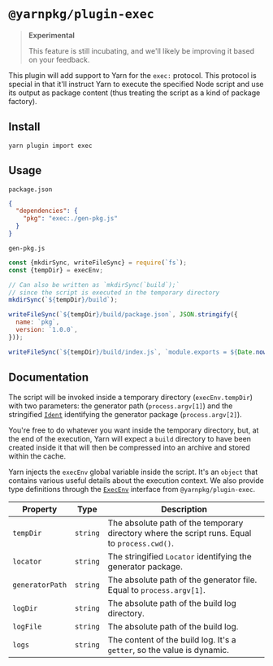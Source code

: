 # `@yarnpkg/plugin-exec`

> **Experimental**
>
> This feature is still incubating, and we'll likely be improving it based on your feedback.

This plugin will add support to Yarn for the `exec:` protocol. This protocol is special in that it'll instruct Yarn to execute the specified Node script and use its output as package content (thus treating the script as a kind of package factory).

## Install

```
yarn plugin import exec
```

## Usage

`package.json`

```json
{
  "dependencies": {
    "pkg": "exec:./gen-pkg.js"
  }
}
```

`gen-pkg.js`

```js
const {mkdirSync, writeFileSync} = require(`fs`);
const {tempDir} = execEnv;

// Can also be written as `mkdirSync(`build`);`
// since the script is executed in the temporary directory
mkdirSync(`${tempDir}/build`);

writeFileSync(`${tempDir}/build/package.json`, JSON.stringify({
  name: `pkg`,
  version: `1.0.0`,
}));

writeFileSync(`${tempDir}/build/index.js`, `module.exports = ${Date.now()};\n`);
```

## Documentation

The script will be invoked inside a temporary directory (`execEnv.tempDir`) with two parameters: the generator path (`process.argv[1]`) and the stringified [`Ident`](/api/interfaces/yarnpkg_core.ident.html) identifying the generator package (`process.argv[2]`).

You're free to do whatever you want inside the temporary directory, but, at the end of the execution, Yarn will expect a `build` directory to have been created inside it that will then be compressed into an archive and stored within the cache.

Yarn injects the `execEnv` global variable inside the script. It's an `object` that contains various useful details about the execution context. We also provide type definitions through the [`ExecEnv`](/api/interfaces/plugin_exec.execenv.html) interface from `@yarnpkg/plugin-exec`.

| Property        | Type     | Description                                                                                   |
| --------------- | -------- | --------------------------------------------------------------------------------------------- |
| `tempDir`       | `string` | The absolute path of the temporary directory where the script runs. Equal to `process.cwd()`. |
| `locator`       | `string` | The stringified `Locator` identifying the generator package.                                  |
| `generatorPath` | `string` | The absolute path of the generator file. Equal to `process.argv[1]`.                          |
| `logDir`        | `string` | The absolute path of the build log directory.                                                 |
| `logFile`       | `string` | The absolute path of the build log.                                                           |
| `logs`          | `string` | The content of the build log. It's a `getter`, so the value is dynamic.                       |
